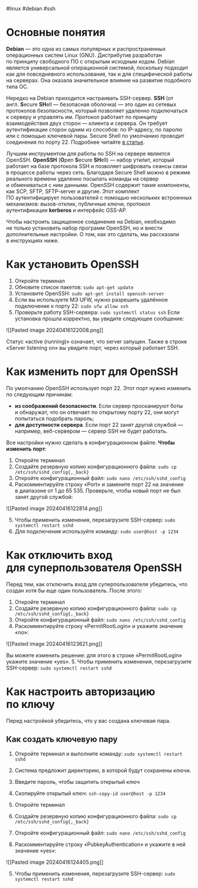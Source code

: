 #linux #debian #ssh

# Основные понятия

**Debian** — это одна из самых популярных и распространенных операционных систем Linux (GNU). Дистрибутив разработан по принципу свободного ПО с открытым исходным кодом. Debian является универсальной операционной системой, поскольку подходит как для повседневного использования, так и для специфической работы на серверах. Она оказала значительное влияние на развитие подобного типа ОС.

Нередко на Debian приходится настраивать SSH-сервер. **SSH** (от англ. **S**ecure **SH**ell ― безопасная оболочка) ― это один из сетевых протоколов безопасности, который позволяет удаленно подключаться к серверу и управлять им. Протокол работает по принципу взаимодействия двух сторон — клиента и сервера. Он требует аутентификации сторон одним из способов: по IP-адресу, по паролю или с помощью ключевой пары. Secure Shell по умолчанию проводит соединения по порту 22. Подробнее читайте [в статье](https://help.reg.ru/support/hosting/dostupy-i-podklyucheniye-panel-upravleniya-ftp-ssh/chto-takoye-ssh).

Лучшим инструментом для работы по SSH на сервере является OpenSSH. **OpenSSH** (**O**pen **S**ecure **SH**ell) — набор утилит, который работает на базе протокола SSH и позволяет шифровать сеансы связи в процессе работы через сеть. Благодаря Secure Shell можно в режиме реального времени удаленно посылать команды на сервер и обмениваться с ним данными. OpenSSH содержит такие компоненты, как SCP, SFTP, SFTP-server и другие. Этот комплект ПО аутентифицирует пользователей с помощью нескольких встроенных механизмов: вызов-отклик, публичные ключи, протокол аутентификации **kerberos** и интерфейс GSS-AP.

Чтобы настроить защищенное соединение на Debian, необходимо не только установить набор программ OpenSSH, но и внести дополнительные настройки. О том, как это сделать, мы рассказали в инструкциях ниже.

# Как установить OpenSSH

1. Откройте терминал
2. Обновите список пакетов:
`sudo apt-get update`
3. Установите OpenSSH:
`sudo apt-get install openssh-server`
4. Если вы используете МЭ UFW, нужно разрешить удалённое подключение к порту 22:
`sudo ufw allow ssh`
5. Проверьте работу SSH-сервера:
`sudo systemctl status ssh`
Если установка прошла корректно, вы увидите следующее сообщение:

![[Pasted image 20240416122008.png]]

Статус «active (running)» означает, что server запущен. Также в строке «Server listening on» вы увидите порт, через который работает SSH.

# Как изменить порт для OpenSSH

По умолчанию OpenSSH использует порт 22. Этот порт нужно изменить по следующим причинам:

- **из соображений безопасности**. Если сервер просканируют боты и обнаружат, что он отвечает по открытому порту 22, они могут попытаться подобрать пароль;
- **для доступности сервера**. Если порт 22 занят другой службой — например, веб-сервером — сервер SSH не будет работать.

Все настройки нужно сделать в конфигурационном файле. **Чтобы изменить порт**:

1. Откройте терминал
2. Создайте резервную копию конфигурационного файла:
`sudo cp /etc/ssh/sshd_config{,_back}`
3. Откройте конфигурационный файл:
`sudo nano /etc/ssh/sshd_config`
4. Раскомментируйте строку «Port» и замените порт 22 на значение в диапазоне от 1 до 65 535. Проверьте, чтобы новый порт не был занят другой службой:

![[Pasted image 20240416122814.png]]

5. Чтобы применить изменения, перезагрузите SSH-сервер:
`sudo systemctl restart sshd`
6. Для подключения используйте команду:
`sudo user@host -p 1234`

# Как отключить вход для суперпользователя OpenSSH

Перед тем, как отключить вход для суперпользователя убедитесь, что создан хотя бы еще один пользователь. После этого:

1. Откройте терминал
2. Создайте резервную копию конфигурационного файла:
`sudo cp /etc/ssh/sshd_config{,_back}`
3. Откройте конфигурационный файл:
`sudo nano /etc/ssh/sshd_config`
4. Раскомментируйте строку «PermitRootLogin» и укажите значение «no»:

![[Pasted image 20240416123621.png]]

Вы можете изменить решение: для этого в строке «PermitRootLogin» укажите значение «yes».
5. Чтобы применить изменения, перезагрузите SSH-сервер:
`sudo systemctl restart sshd`

# Как настроить авторизацию по ключу

Перед настройкой убедитесь, что у вас создана ключевая пара.

## Как создать ключевую пару

1. Откройте терминал и выполните команду:
`sudo systemctl restart sshd`
2. Система предложит директорию, в которой будут сохранены ключи.
3. Введите пароль, чтобы защитить открытый ключ
4. Скопируйте открытый ключ:
`ssh-copy-id user@host -p 1234`

1. Откройте терминал
2. Создайте резервную копию конфигурационного файла:
`sudo cp /etc/ssh/sshd_config{,_back}`
3. Откройте конфигурационный файл:
`sudo nano /etc/ssh/sshd_config`
4. Раскомментируйте строку «PubkeyAuthentication» и укажите в ней значение «yes»:

![[Pasted image 20240416124405.png]]

5. Чтобы применить изменения, перезагрузите SSH-сервер:
`sudo systemctl restart sshd`